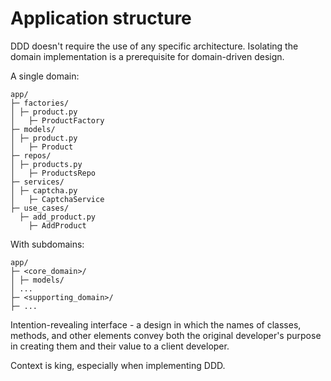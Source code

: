 # Application structure

DDD doesn't require the use of any specific architecture.
Isolating the domain implementation is a prerequisite for domain-driven design.

A single domain:
```
app/
├─ factories/
│ ├─ product.py
│   ├─ ProductFactory
├─ models/
│ ├─ product.py
│   ├─ Product
├─ repos/
│ ├─ products.py
│   ├─ ProductsRepo
├─ services/
│ ├─ captcha.py
│   ├─ CaptchaService
├─ use_cases/
  ├─ add_product.py
    ├─ AddProduct
```

With subdomains:
```
app/
├─ <core_domain>/
│ ├─ models/
│ ...
├─ <supporting_domain>/
├─ ...
```

Intention-revealing interface - a design in which the names of classes,
methods, and other elements convey both the original developer's purpose 
in creating them and their value to a client developer.

Context is king, especially when implementing DDD.
